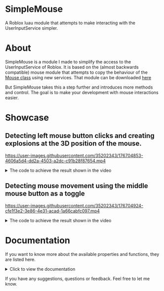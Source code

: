 # SimpleMouse
A Roblox luau module that attempts to make interacting with the UserInputService simpler.

# About
SimpleMouse is a module I made to simplify the access to the UserInputService of Roblox.
It is based on the (almost backwards compatible) mouse module that attempts to copy the behaviour of the [Mouse class](https://developer.roblox.com/en-us/api-reference/class/Mouse) using new services.
That module can be downloaded [here](https://devforum.roblox.com/t/release-mouse-module-v2/1850705)

But SimpleMouse takes this a step further and introduces more methods and control. The goal is to make your development with mouse interactions easier.

# Showcase
## Detecting left mouse button clicks and creating explosions at the 3D position of the mouse.
https://user-images.githubusercontent.com/35202343/176704853-4606a5d4-dd2a-4503-a2dc-c91b28f87654.mp4

<details>
  <summary>The code to achieve the result shown in the video</summary>

  ```lua

  -- Loads a service that is used to remove parts after a certain period of time
  local Debris = game:GetService("Debris")

  -- Loads the simple mouse module
  local SimpleMouse = require(script.SimpleMouse)

  -- Creates a new instance for the mouse module
  local mouse = SimpleMouse.new()

  -- Detects when the left mouse button is pressed, and runs the function when detected.
  mouse.Signals.LeftButtonDown:Connect(function()
  -- Checks if the mouse has a target position to hit
  if mouse.Properties.Position then
    -- Creates a new explosion
    local e = Instance.new("Explosion")
		-- Sets the position of the explosion to the 3D position of the mouse
		e.Position = mouse.Properties.Position
		-- Makes it so the explosion won't kill any player
		e.BlastRadius = 0
		-- Sets the parent of the explosion to workspace
		e.Parent = workspace
		-- Removes the explosion from workspace after 1 second
		Debris:AddItem(e, 1)
	end
end)
```
</details>

## Detecting mouse movement using the middle mouse button as a toggle
https://user-images.githubusercontent.com/35202343/176704924-cfe1f3e2-3e86-4e31-acad-1a66cabfc097.mp4

<details>
  <summary>The code to achieve the result shown in the video</summary>
  
  ```lua
  -- Loads a service that is used to remove parts after a certain period of time
  local Debris = game:GetService("Debris")

  -- Loads the mouse module
  local SimpleMouse = require(script.SimpleMouse)

  -- Creates a new instance for the mouse module
  local mouse = SimpleMouse.new()

  -- Whether the middle mouse button is pressed or not
  local isMiddleButtonPressed = false

  -- Detects when the middle mouse button is pressed
  mouse.Signals.MiddleButtonDown:Connect(function()
    isMiddleButtonPressed = true
  end)

  -- Detects when the middle mouse button is released
  mouse.Signals.MiddleButtonUp:Connect(function()
    isMiddleButtonPressed = false
  end)

  -- Detects when the mouse position changes
  mouse.Signals.Move:Connect(function()
    -- Check if the mouse has a target position in 3D
    if mouse.Properties.Position and isMiddleButtonPressed then
      -- Create a new part instance
      local p = Instance.new("Part")
      -- Makes sure the part is not affected by gravity.
      p.Anchored = true
      -- Makes sure other parts do not collide with this part
      p.CanCollide = false
      -- Changes the material of the part to smooth plastic
      p.Material = Enum.Material.SmoothPlastic
      -- Changes the size of the part to a block
      p.Size = Vector3.new(1, 1, 1)
      -- Sets the color of the part to red
      p.Color = Color3.fromRGB(200, 90, 90)
      -- Sets the position of the part
      p.CFrame = CFrame.new(mouse.Properties.Position)
      -- Add the part to the workspace
      p.Parent = workspace
      -- Remove the part from workspace after 1 second
      Debris:AddItem(p, 1)
    end
  end)
  ```
</details>

# Documentation
If you want to know more about the available properties and functions, they are listed here.
<details>
  <summary>Click to view the documentation</summary>
  
  ### Loading the simple mouse module
  To use the module, you first have to load it.
  
  ![image](https://user-images.githubusercontent.com/35202343/176688354-cb7622d1-474f-43cc-85b4-0d8549adc51a.png)
  
  If you place the module inside a local script like this, the code used to load the module would be:
  
  ```lua
  local SimpleMouse = require(script.SimpleMouse)
  ```
  
  And to actually use the module, you have to create an instance. Which can be done like so:
  
  ```lua
  local mouse = SimpleMouse.new()
  ```
  
  ## Accessing the properties
  To view the properties of the mouse, I've added a property called Properties to the mouse instance.
  It can be accessed like this:
  
  ```lua
  local properties = mouse.Properties
  ```
  
  Now I will briefly cover each property.
  
  ### Location (Vector2)
  This is the 2D (x, y) location of the mouse on the screen.
  
  ### Delta (Vector2)
  This is the change of location in horizontal and vertical directions between the current frame and the last frame.
  This function only returns the correct value when the mouse is locked (Shift-lock or fully zoomed in)
  
  ### ScreenSize (Vector2)
  This is the size (width and height) of the screen. X representing the width and Y representing the height.
  
  ### Origin (Vector3)
  This is the origin of the mouse in 3D space. Also known as the location of the camera.
  
  ### Direction (Vector3)
  This is a [normalized vector](https://en.wikipedia.org/wiki/Unit_vector), which is the direction the mouse is pointing towards from the origin.
  
  ### Target (Instance | nil)
  This is an Instance (e.g. a part) that the mouse is currently hovering over.
  
  ### TargetFilters (Custom)
  This is a custom class which manages the targets which the mouse should ignore.
  Specifically, the rays that the mouse casts will pass through every part that belongs to the list of instances.
  
  It has five methods that you can use:
  
  - **Get()** - Gets the list of instances which the mouse ignores.
  - **Set({instance1, instance2})** - Sets the list of instances which the mouse ignores.
  - **Add(instance1)** - Adds an instance to the list of instances the mouse ignores.
  - **Remove(instance1)** - Removes an instance from the list of instances the mouse ignores.
  - **Clear()** - Clears the list of instances the mouse ignores.
  
  ## Accessing the mouse methods
  Ofcourse the module also supports some methods.
  These methods can be accessed in a regular way.
  But to understand some methods, it might be handy to know what raycasting means, so [here](https://developer.roblox.com/en-us/articles/Raycasting) is some more information on that.
  The supported methods are the following:
  - **GetRayLength()** - Gets the ray length the mouse uses to cast rays.
  - **SetRayLength(rayLength: number)** - Sets the ray length the mouse uses to cast rays.
  - **EnableIcon()** - Enables the icon of the mouse.
  - **DisableIcon()** - Disables the icon of the mouse.
  - **GetFilterType()** - Gets the filtertype the mouse uses to cast rays.
  - **SetFilterType(filterType: Enum.RaycastFilterType)** - Sets the filertype the mouse uses to cast rays.
  - **GetCollisionGroup()** - Gets the name of the collision group the mouse casts rays within.
  - **GetIgnoreWater()** - Checks if the mouse ignores the water terrain type while casting rays.
  - **SetIgnoreWater(ignoreWater: boolean)** - Changes if the mouse should ignore the water terrain type while casting rays.
  
  ## Accessing the mouse signals
  Mouse signals are interactions a user has with the mouse. These are grouped under the Signals property. And can be accessed like so:
  
  ```lua
  local signals = mouse.Signals
  ```
  
  This is the list of supported interactions:
  - **LeftButtonDown** - The signal that is used to detect when the left mouse button is pressed
  - **LeftButtonUp** - The signal that is used to detect when the left mouse button is released
  - **RightButtonDown** - The signal that is used to detect when the right mouse button is pressed
  - **RightButtonUp** - The signal that is used to detect when the right mouse button is released
  - **MiddleButtonDown** - The signal that is used to detect when the middle mouse button is pressed
  - **MiddleButtonUp** - The signal that is used to detect when the middle mouse button is released
  - **Move** - The signal that is used to detect when the mouse location changes
  - **ScrollForward** - The signal that is used to detect when the scrollwheel is scrolled forwards
  - **ScrollBackward** - The signal that is used to detect when the scrollwheel is scrolled backwards
  
  You can connect your own code to these interactions. An example of which is shown below:
  
  ```lua
  signals.LeftButtonDown:Connect(function()
    print("The left mouse button has been pressed!")
  end)
  
  -- But you can also connect the signals to your own code like this:
  local function printMessage()
    print("The left mouse button has been released!")
  end
  
  signals.LeftButtonUp:Connect(printMessage)
  ```
</details>

If you have any suggestions, questions or feedback. Feel free to let me know.
